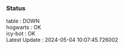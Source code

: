 ### Status


table : DOWN  
hogwarts : OK  
icy-bot : OK  
Latest Update : 2024-05-04 10:07:45.726002
